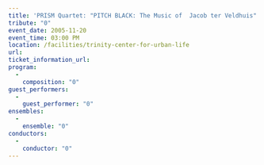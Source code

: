 ```yaml
---
title: 'PRISM Quartet: "PITCH BLACK: The Music of  Jacob ter Veldhuis"'
tribute: "0"
event_date: 2005-11-20
event_time: 03:00 PM
location: /facilities/trinity-center-for-urban-life
url: 
ticket_information_url: 
program: 
  -
    composition: "0"
guest_performers: 
  -
    guest_performer: "0"
ensembles: 
  -
    ensemble: "0"
conductors: 
  -
    conductor: "0"
---
```

